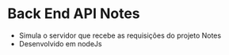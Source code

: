 # Back End API Notes
- Simula o servidor que recebe as requisições do projeto Notes
- Desenvolvido em nodeJs
